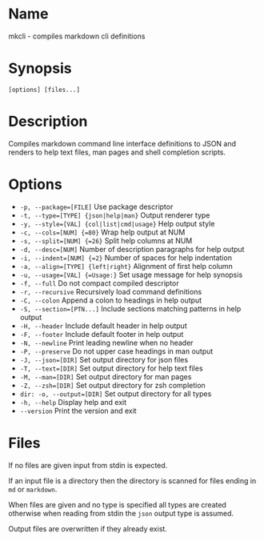# Name

mkcli - compiles markdown cli definitions

# Synopsis

```
[options] [files...]
```

# Description

Compiles markdown command line interface definitions to JSON and renders to help text files, man pages and shell completion scripts.

# Options

* `-p, --package=[FILE]` Use package descriptor
* `-t, --type=[TYPE] {json|help|man}` Output renderer type
* `-y, --style=[VAL] {col|list|cmd|usage}` Help output style
* `-c, --cols=[NUM] {=80}` Wrap help output at NUM
* `-s, --split=[NUM] {=26}` Split help columns at NUM
* `-d, --desc=[NUM]` Number of description paragraphs for help output
* `-i, --indent=[NUM] {=2}` Number of spaces for help indentation
* `-a, --align=[TYPE] {left|right}` Alignment of first help column
* `-u, --usage=[VAL] {=Usage:}` Set usage message for help synopsis
* `-f, --full` Do not compact compiled descriptor
* `-r, --recursive` Recursively load command definitions
* `-C, --colon` Append a colon to headings in help output
* `-S, --section=[PTN...]` Include sections matching patterns in help output
* `-H, --header` Include default header in help output
* `-F, --footer` Include default footer in help output
* `-N, --newline` Print leading newline when no header
* `-P, --preserve` Do not upper case headings in man output
* `-J, --json=[DIR]` Set output directory for json files
* `-T, --text=[DIR]` Set output directory for help text files
* `-M, --man=[DIR]` Set output directory for man pages
* `-Z, --zsh=[DIR]` Set output directory for zsh completion
* `dir: -o, --output=[DIR]` Set output directory for all types
* `-h, --help` Display help and exit
* `--version` Print the version and exit

# Files

If no files are given input from stdin is expected.

If an input file is a directory then the directory is scanned for files ending in `md` or `markdown`.

When files are given and no type is specified all types are created otherwise when reading from stdin the `json` output type is assumed.

Output files are overwritten if they already exist.

